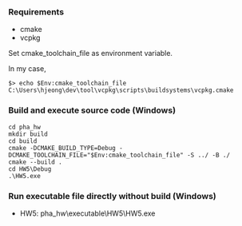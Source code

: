 ### Requirements
- cmake  
- vcpkg

Set cmake_toolchain_file as environment variable.

In my case,
```
$> echo $Env:cmake_toolchain_file
C:\Users\hjeong\dev\tool\vcpkg\scripts\buildsystems\vcpkg.cmake
```

### Build and execute source code (Windows)
```shell
cd pha_hw
mkdir build
cd build
cmake -DCMAKE_BUILD_TYPE=Debug -DCMAKE_TOOLCHAIN_FILE="$Env:cmake_toolchain_file" -S ../ -B ./
cmake --build .
cd HW5\Debug
.\HW5.exe
```

### Run executable file directly without build (Windows)
- HW5: pha_hw\executable\HW5\HW5.exe
